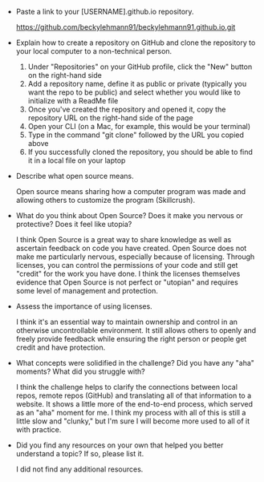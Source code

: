 - Paste a link to your [USERNAME].github.io repository.

  https://github.com/beckylehmann91/beckylehmann91.github.io.git

- Explain how to create a repository on GitHub and clone the repository to your local computer to a non-technical person.

  1. Under "Repositories" on your GitHub profile, click the "New" button on the right-hand side
  2. Add a repository name, define it as public or private (typically you want the repo to be public) and select whether you would like to initialize with a ReadMe file
  3. Once you've created the repository and opened it, copy the repository URL on the right-hand side of the page
  4. Open your CLI (on a Mac, for example, this would be your terminal)
  5. Type in the command "git clone" followed by the URL you copied above
  6. If you successfully cloned the repository, you should be able to find it in a local file on your laptop

- Describe what open source means.

  Open source means sharing how a computer program was made and allowing others to customize the program (Skillcrush).

- What do you think about Open Source? Does it make you nervous or protective? Does it feel like utopia?

  I think Open Source is a great way to share knowledge as well as ascertain feedback on code you have created. Open Source does not make me particularly nervous, especially because of licensing. Through licenses, you can control the permissions of your code and still get "credit" for the work you have done. I think the licenses themselves evidence that Open Source is not perfect or "utopian" and requires some level of management and protection.

- Assess the importance of using licenses.

  I think it's an essential way to maintain ownership and control in an otherwise uncontrollable environment. It still allows others to openly and freely provide feedback while ensuring the right person or people get credit and have protection.

- What concepts were solidified in the challenge? Did you have any "aha" moments? What did you struggle with?

  I think the challenge helps to clarify the connections between local repos, remote repos (GitHub) and translating all of that information to a website. It shows a little more of the end-to-end process, which served as an "aha" moment for me. I think my process with all of this is still a little slow and "clunky," but I'm sure I will become more used to all of it with practice.

- Did you find any resources on your own that helped you better understand a topic? If so, please list it.

  I did not find any additional resources.